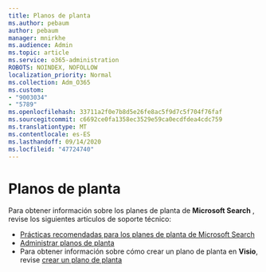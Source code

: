 ```yaml
---
title: Planos de planta
ms.author: pebaum
author: pebaum
manager: mnirkhe
ms.audience: Admin
ms.topic: article
ms.service: o365-administration
ROBOTS: NOINDEX, NOFOLLOW
localization_priority: Normal
ms.collection: Adm_O365
ms.custom:
- "9003034"
- "5789"
ms.openlocfilehash: 33711a2f0e7b8d5e26fe8ac5f9d7c5f704f76faf
ms.sourcegitcommit: c6692ce0fa1358ec3529e59ca0ecdfdea4cdc759
ms.translationtype: MT
ms.contentlocale: es-ES
ms.lasthandoff: 09/14/2020
ms.locfileid: "47724740"
---
```

# <a name="floor-plans"></a>Planos de planta

Para obtener información sobre los planes de planta de **Microsoft Search**  , revise los siguientes artículos de soporte técnico:
- [Prácticas recomendadas para los planes de planta de Microsoft Search](https://docs.microsoft.com/microsoftsearch/floorplans-bestpractices)  
- [Administrar planos de planta](https://docs.microsoft.com/microsoftsearch/manage-floorplans)  
- Para obtener información sobre cómo crear un plano de planta en  **Visio**, revise [crear un plano de planta](https://support.office.com/article/create-a-floor-plan-ec17da08-64aa-4ead-9b9b-35e821645791)
